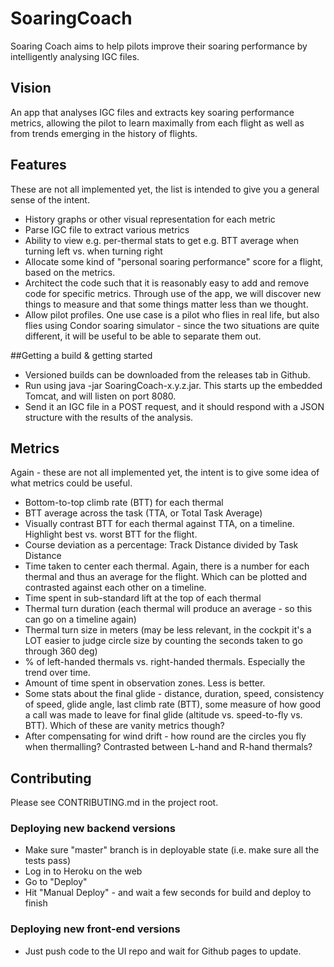 # SoaringCoach
Soaring Coach aims to help pilots improve their soaring performance by intelligently analysing IGC files.

## Vision
An app that analyses IGC files and extracts key soaring performance metrics, allowing the pilot to learn maximally from each flight as well as from trends emerging in the history of flights.

## Features
These are not all implemented yet, the list is intended to give you a general sense of the intent.
* History graphs or other visual representation for each metric
* Parse IGC file to extract various metrics
* Ability to view e.g. per-thermal stats to get e.g. BTT average when turning left vs. when turning right
* Allocate some kind of "personal soaring performance" score for a flight, based on the metrics.
* Architect the code such that it is reasonably easy to add and remove code for specific metrics. Through use of the app, we will discover new things to measure and that some things matter less than we thought.
* Allow pilot profiles. One use case is a pilot who flies in real life, but also flies using Condor soaring simulator - since the two situations are quite different, it will be useful to be able to separate them out.

##Getting a build & getting started
* Versioned builds can be downloaded from the releases tab in Github.
* Run using java -jar SoaringCoach-x.y.z.jar.  This starts up the embedded Tomcat, and will listen on port 8080.
* Send it an IGC file in a POST request, and it should respond with a JSON structure with the results of the analysis.

## Metrics
Again - these are not all implemented yet, the intent is to give some idea of what metrics could be useful.
* Bottom-to-top climb rate (BTT) for each thermal
* BTT average across the task (TTA, or Total Task Average)
* Visually contrast BTT for each thermal against TTA, on a timeline. Highlight best vs. worst BTT for the flight.
* Course deviation as a percentage: Track Distance divided by Task Distance
* Time taken to center each thermal. Again, there is a number for each thermal and thus an average for the flight. Which can be plotted and contrasted against each other on a timeline.
* Time spent in sub-standard lift at the top of each thermal
* Thermal turn duration (each thermal will produce an average - so this can go on a timeline again)
* Thermal turn size in meters (may be less relevant, in the cockpit it's a LOT easier to judge circle size by counting the seconds taken to go through 360 deg)
* % of left-handed thermals vs. right-handed thermals. Especially the trend over time.
* Amount of time spent in observation zones. Less is better.
* Some stats about the final glide - distance, duration, speed, consistency of speed, glide angle, last climb rate (BTT), some measure of how good a call was made to leave for final glide (altitude vs. speed-to-fly vs. BTT). Which of these are vanity metrics though?
* After compensating for wind drift - how round are the circles you fly when thermalling? Contrasted between L-hand and R-hand thermals?

## Contributing
Please see CONTRIBUTING.md in the project root.

### Deploying new backend versions
* Make sure "master" branch is in deployable state (i.e. make sure all the tests pass)
* Log in to Heroku on the web
* Go to "Deploy"
* Hit "Manual Deploy" - and wait a few seconds for build and deploy to finish

### Deploying new front-end versions
* Just push code to the UI repo and wait for Github pages to update.
